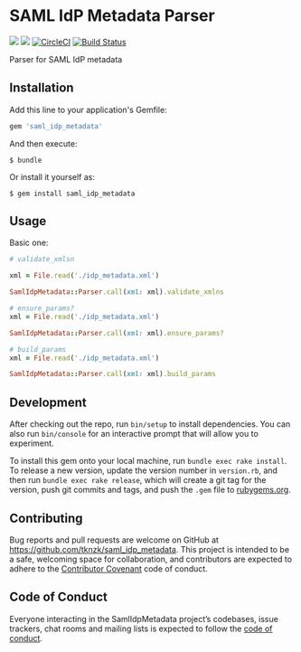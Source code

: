 # SAML IdP Metadata Parser
[ ![](https://img.shields.io/gem/v/saml_idp_metadata.svg)](https://rubygems.org/gems/saml_idp_metadata) [ ![](https://img.shields.io/gem/dt/saml_idp_metadata.svg)](https://rubygems.org/gems/saml_idp_metadata)
[![CircleCI](https://circleci.com/gh/tknzk/saml_idp_metadata.svg?style=svg)](https://circleci.com/gh/tknzk/saml_idp_metadata)
[![Build Status](https://github.com/tknzk/saml_idp_metadata/workflows/Ruby/badge.svg)](https://github.com/tknzk/saml_idp_metadata/actions?query=workflow%3ARuby)


Parser for SAML IdP metadata

## Installation

Add this line to your application's Gemfile:

```ruby
gem 'saml_idp_metadata'
```

And then execute:

    $ bundle

Or install it yourself as:

    $ gem install saml_idp_metadata

## Usage

Basic one:

```ruby
# validate_xmlsn

xml = File.read('./idp_metadata.xml')

SamlIdpMetadata::Parser.call(xml: xml).validate_xmlns
```

```ruby
# ensure_params?
xml = File.read('./idp_metadata.xml')

SamlIdpMetadata::Parser.call(xml: xml).ensure_params?
```

```ruby
# build_params
xml = File.read('./idp_metadata.xml')

SamlIdpMetadata::Parser.call(xml: xml).build_params
```

## Development

After checking out the repo, run `bin/setup` to install dependencies. You can also run `bin/console` for an interactive prompt that will allow you to experiment.

To install this gem onto your local machine, run `bundle exec rake install`. To release a new version, update the version number in `version.rb`, and then run `bundle exec rake release`, which will create a git tag for the version, push git commits and tags, and push the `.gem` file to [rubygems.org](https://rubygems.org).

## Contributing

Bug reports and pull requests are welcome on GitHub at https://github.com/tknzk/saml_idp_metadata. This project is intended to be a safe, welcoming space for collaboration, and contributors are expected to adhere to the [Contributor Covenant](http://contributor-covenant.org) code of conduct.

## Code of Conduct

Everyone interacting in the SamlIdpMetadata project’s codebases, issue trackers, chat rooms and mailing lists is expected to follow the [code of conduct](https://github.com/tknzk/saml_idp_metadata/blob/master/CODE_OF_CONDUCT.md).

